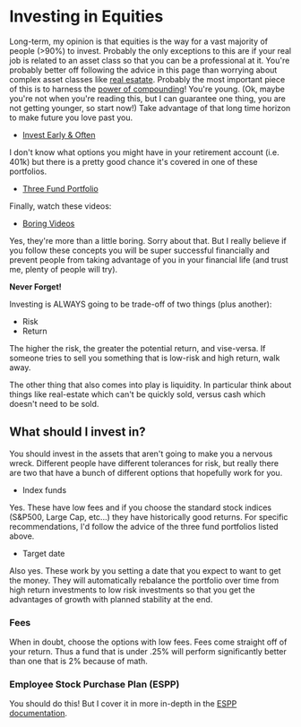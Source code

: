 # Investing in Equities

Long-term, my opinion is that equities is the way for a vast majority of people (>90%) to invest.  Probably the only exceptions to this are if your real job is related to an asset class so that you can be a professional at it.  You're probably better off following the advice in this page than worrying about complex asset classes like [real esatate](realestate.md). Probably the most important piece of this is to harness the [power of compounding](https://www.businessinsider.com/amazing-power-of-compound-interest-2014-7)!  You're young. (Ok, maybe you're not when you're reading this, but I can guarantee one thing, you are not getting younger, so start now!)  Take advantage of that long time horizon to make future you love past you.

* [Invest Early & Often](https://www.bogleheads.org/wiki/Bogleheads%C2%AE_investment_philosophy#Invest_early_and_often)

I don't know what options you might have in your retirement account (i.e. 401k) but there is a pretty good chance it's covered in one of these portfolios.
* [Three Fund Portfolio](https://www.bogleheads.org/wiki/Three-fund_portfolio#Other_than_Vanguard.2C_Boglehead-style)

Finally, watch these videos:

* [Boring Videos](https://www.bogleheads.org/wiki/Video:Bogleheads%C2%AE_investment_philosophy)

Yes, they're more than a little boring.  Sorry about that.  But I really believe if you follow these concepts you will be super successful financially and prevent people from taking advantage of you in your financial life (and trust me, plenty of people will try).

**Never Forget!**

Investing is ALWAYS going to be trade-off of two things (plus another):
* Risk
* Return

The higher the risk, the greater the potential return, and vise-versa.
If someone tries to sell you something that is low-risk and high return, walk away.

The other thing that also comes into play is liquidity.  In particular think about things like real-estate which can't be quickly sold, versus cash which doesn't need to be sold.

## What should I invest in?

You should invest in the assets that aren't going to make you a nervous wreck.  Different people have different tolerances for risk, but really there are two that have a bunch of different options that hopefully work for you.

* Index funds

Yes.  These have low fees and if you choose the standard stock indices (S&P500, Large Cap, etc...) they have historically good returns.  For specific recommendations, I'd follow the advice of the three fund portfolios listed above.

* Target date

Also yes.  These work by you setting a date that you expect to want to get the money.  They will automatically rebalance the portfolio over time from high return investments to low risk investments so that you get the advantages of growth with planned stability at the end.

### Fees

When in doubt, choose the options with low fees.  Fees come straight off of your return.  Thus a fund that is under .25% will perform significantly better than one that is 2% because of math.

### Employee Stock Purchase Plan (ESPP)
You should do this!  But I cover it in more in-depth in the [ESPP documentation](espp.md).
